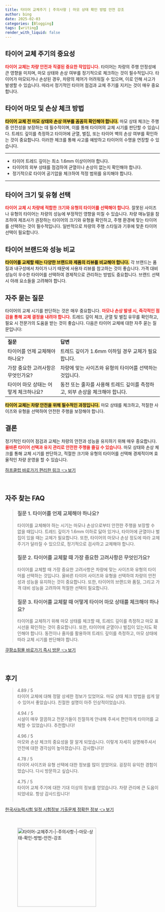 ```yaml
---
title: 타이어 교체주기 | 주의사항 | 마모 상태 확인 방법 안전 강조
author: bing
date: 2025-02-03
categories: [Blogging]
tags: [writing]
render_with_liquid: false
---
```



<h2 id='타이어_교체_주기'>타이어 교체 주기의 중요성</h2>

<p><b><span style="color: #ee2323;">타이어 교체는 차량 안전과 직결된 중요한 작업입니다.</span></b> 타이어는 차량의 주행 안정성에 큰 영향을 미치며, 마모 상태와 손상 여부를 정기적으로 체크하는 것이 필수적입니다. 타이어가 마모되거나 손상된 경우, 차량의 제어가 어려워질 수 있으며, 이로 인해 사고가 발생할 수 있습니다. 따라서 정기적인 타이어 점검과 교체 주기를 지키는 것이 매우 중요합니다.</p>

<h2 id='마모와_손상_체크'>타이어 마모 및 손상 체크 방법</h2>

<p><b><span style="background-color: #ffe066;">타이어 교체 전 마모 상태와 손상 여부를 꼼꼼히 확인해야 합니다.</span></b> 마모 상태 체크는 주행 중 안전성을 보장하는 데 필수적이며, 이를 통해 타이어의 교체 시기를 판단할 수 있습니다. 트레드 깊이를 측정하고 타이어에 균열, 벌집, 또는 타이어 벽의 손상 여부를 확인하는 것이 중요합니다. 이러한 체크를 통해 사고를 예방하고 타이어의 수명을 연장할 수 있습니다.</p>

<hr />

<ul>
    <li>타이어 트레드 깊이는 최소 1.6mm 이상이어야 합니다.</li>
    <li>타이어의 외부 상태를 점검하여 균열이나 손상이 없는지 확인해야 합니다.</li>
    <li>정기적으로 타이어 공기압을 체크하여 적정 범위를 유지해야 합니다.</li>
</ul>

<hr />

<h2 id='타이어_크기_유형'>타이어 크기 및 유형 선택</h2>

<p><b><span style="color: #ee2323;">타이어 교체 시 차량에 적합한 크기와 유형의 타이어를 선택해야 합니다.</span></b> 잘못된 사이즈나 유형의 타이어는 차량의 성능에 부정적인 영향을 미칠 수 있습니다. 차량 매뉴얼을 참조하여 제조사가 권장하는 타이어의 크기와 유형을 확인하고, 주행 환경에 맞는 타이어를 선택하는 것이 필수적입니다. 일반적으로 차량의 주행 스타일과 기후에 맞춘 타이어 선택이 필요합니다.</p>

<h2 id='타이어_브랜드_비교'>타이어 브랜드와 성능 비교</h2>

<p><b><span style="background-color: #ffe066;">타이어를 교체할 때는 다양한 브랜드와 제품의 리뷰를 비교해야 합니다.</span></b> 각 브랜드는 품질과 내구성에서 차이가 나기 때문에 사용자 리뷰를 참고하는 것이 좋습니다. 가격 대비 성능이 우수한 타이어를 선택하여 경제적으로 관리하는 방법도 중요합니다. 브랜드 선택 시 아래 요소들을 고려해야 합니다.</p>

<h2 id='자주_묻는_질문'>자주 묻는 질문</h2>

<p>타이어의 교체 시기를 판단하는 것은 매우 중요합니다. <b><span style="color: #ee2323;">마모나 손상 발생 시, 즉각적인 점검을 통해 교체 결정을 내려야 합니다.</span></b> 트레드 깊이 체크, 균열 및 벌집 유무를 확인하고, 필요 시 전문가의 도움을 받는 것이 좋습니다. 다음은 타이어 교체에 대한 자주 묻는 질문입니다:</p>

<table>
    <tr>
        <td><b>질문</b></td>
        <td><b>답변</b></td>
    </tr>
    <tr>
        <td>타이어를 언제 교체해야 하나요?</td>
        <td>트레드 깊이가 1.6mm 이하일 경우 교체가 필요합니다.</td>
    </tr>
    <tr>
        <td>가장 중요한 고려사항은 무엇인가요?</td>
        <td>차량에 맞는 사이즈와 유형의 타이어를 선택하는 것입니다.</td>
    </tr>
    <tr>
        <td>타이어 마모 상태는 어떻게 체크하나요?</td>
        <td>동전 또는 줄자를 사용해 트레드 깊이를 측정하고, 외부 손상을 체크해야 합니다.</td>
    </tr>
</table>

<p><b><span style="background-color: #ffe066;">타이어 교체는 차량 안전을 위해 필수적인 과정입니다.</span></b> 마모 상태를 체크하고, 적절한 사이즈와 유형을 선택하여 안전한 주행을 보장해야 합니다.</p>

<h2 id='결론'>결론</h2>

<p>정기적인 타이어 점검과 교체는 차량의 안전과 성능을 유지하기 위해 매우 중요합니다. <b><span style="color: #ee2323;">올바른 타이어 선택과 유지 관리로 안전한 주행을 즐길 수 있습니다.</span></b> 마모 상태와 손상 체크를 통해 교체 시기를 판단하고, 적절한 크기와 유형의 타이어를 선택해 경제적이며 효율적인 차량 운영을 할 수 있습니다.</p>


<p><a class="click-button" title="하프클럽 바로가기 편리한 링크" href="https://greenforu.github.io/posts/%ED%95%98%ED%94%84%ED%81%B4%EB%9F%BD-%EB%B0%94%EB%A1%9C%EA%B0%80%EA%B8%B0-%ED%8E%B8%EB%A6%AC%ED%95%9C-%EB%A7%81%ED%81%AC/" rel="dofollow">하프클럽 바로가기 편리한 링크 👈 보기</a></p><br>
<h2 id='자주_찾는_FAQ'>자주 찾는 FAQ</h2>
<div itemscope="" itemtype="https://schema.org/FAQPage"> 
<blockquote> 
<div itemscope="" itemprop="mainEntity" itemtype="https://schema.org/Question"> 
<h3 itemprop="name">질문 1. 타이어를 언제 교체해야 하나요?</h3> 
<div itemscope="" itemprop="acceptedAnswer" itemtype="https://schema.org/Answer"> 
<span itemprop="text"> 
<p>타이어를 교체해야 하는 시기는 마모나 손상으로부터 안전한 주행을 보장할 수 없을 때입니다. 트레드 깊이가 1.6mm 이하로 닳아 있거나, 타이어에 균열이나 벌집이 있을 때는 교체가 필요합니다. 또한, 타이어의 마모나 손상 정도에 따라 교체 주기가 달라질 수 있으므로, 정기적으로 검사하고 교체해야 합니다.</p> 
</span> 
</div> 
</div> 

<div itemscope="" itemprop="mainEntity" itemtype="https://schema.org/Question"> 
<h3 itemprop="name">질문 2. 타이어를 교체할 때 가장 중요한 고려사항은 무엇인가요?</h3> 
<div itemscope="" itemprop="acceptedAnswer" itemtype="https://schema.org/Answer"> 
<span itemprop="text"> 
<p>타이어를 교체할 때 가장 중요한 고려사항은 차량에 맞는 사이즈와 유형의 타이어를 선택하는 것입니다. 올바른 타이어 사이즈와 유형을 선택하여 차량의 안전성과 성능을 유지하는 것이 중요합니다. 또한, 타이어의 브랜드와 품질, 그리고 가격 대비 성능을 고려하여 적절한 선택이 필요합니다.</p> 
</span> 
</div> 
</div> 

<div itemscope="" itemprop="mainEntity" itemtype="https://schema.org/Question"> 
<h3 itemprop="name">질문 3. 타이어를 교체할 때 어떻게 타이어 마모 상태를 체크해야 하나요?</h3> 
<div itemscope="" itemprop="acceptedAnswer" itemtype="https://schema.org/Answer"> 
<span itemprop="text"> 
<p>타이어를 교체하기 위해 마모 상태를 체크할 때, 트레드 깊이를 측정하고 마모 표시선을 확인하는 것이 중요합니다. 또한, 타이어에 균열이나 벌집이 있는지도 확인해야 합니다. 동전이나 줄자를 활용하여 트레드 깊이를 측정하고, 마모 상태에 따라 교체 시기를 판단해야 합니다.</p> 
</span> 
</div> 
</div> 
</blockquote> 
</div>
<p><a class="click-button" title="쿠팡쇼핑몰 바로가기 즉시 방문" href="https://greenforu.github.io/posts/%EC%BF%A0%ED%8C%A1%EC%87%BC%ED%95%91%EB%AA%B0-%EB%B0%94%EB%A1%9C%EA%B0%80%EA%B8%B0-%EC%A6%89%EC%8B%9C-%EB%B0%A9%EB%AC%B8/" rel="dofollow">쿠팡쇼핑몰 바로가기 즉시 방문 👈 보기</a></p><br>
<h2 id='후기'>후기</h2>
<div itemscope itemtype="https://schema.org/Product">
  <blockquote>
  <div itemprop="review" itemscope itemtype="https://schema.org/Review">
      <div itemprop="reviewRating" itemscope itemtype="https://schema.org/Rating"> <span itemprop="ratingValue">4.89</span> / <span itemprop="bestRating">5</span> </div>
      <span itemprop="reviewBody">타이어 교체에 대해 정말 상세한 정보가 있었어요. 마모 상태 체크 방법을 쉽게 알 수 있어서 좋았습니다. 친절한 설명이 아주 인상적이었습니다.</span>
  </div>
  <br>
  <div itemprop="review" itemscope itemtype="https://schema.org/Review">
      <div itemprop="reviewRating" itemscope itemtype="https://schema.org/Rating"> <span itemprop="ratingValue">4.94</span> / <span itemprop="bestRating">5</span> </div>
      <span itemprop="reviewBody">시설이 매우 깔끔하고 전문가들이 친절하게 안내해 주셔서 편안하게 타이어를 교체할 수 있었습니다. 추천합니다!</span>
  </div>
  <br>
  <div itemprop="review" itemscope itemtype="https://schema.org/Review">
      <div itemprop="reviewRating" itemscope itemtype="https://schema.org/Rating"> <span itemprop="ratingValue">4.96</span> / <span itemprop="bestRating">5</span> </div>
      <span itemprop="reviewBody">마모와 손상 체크의 중요성을 잘 알게 되었습니다. 이렇게 자세히 설명해주셔서 안전에 대한 경각심이 높아졌습니다. 감사합니다!</span>
  </div>
  <br>
  <div itemprop="review" itemscope itemtype="https://schema.org/Review">
      <div itemprop="reviewRating" itemscope itemtype="https://schema.org/Rating"> <span itemprop="ratingValue">4.78</span> / <span itemprop="bestRating">5</span> </div>
      <span itemprop="reviewBody">타이어 사이즈와 유형 선택에 대한 정보를 많이 얻었어요. 굉장히 유익한 경험이었습니다. 다시 방문하고 싶습니다.</span>
  </div>
  <br>
  <div itemprop="review" itemscope itemtype="https://schema.org/Review">
      <div itemprop="reviewRating" itemscope itemtype="https://schema.org/Rating"> <span itemprop="ratingValue">4.75</span> / <span itemprop="bestRating">5</span> </div>
      <span itemprop="reviewBody">타이어 교체 주기에 대한 기대 이상의 정보를 얻었습니다. 차량 관리에 큰 도움이 되었네요. 항상 감사드립니다!</span>
  </div>
  <br>
  </blockquote>
</div>
<p><a class="click-button" title="한국사능력시험 일정 시험정보 기출문제 정확한 정보" href="https://greenforu.github.io/posts/%ED%95%9C%EA%B5%AD%EC%82%AC%EB%8A%A5%EB%A0%A5%EC%8B%9C%ED%97%98-%EC%9D%BC%EC%A0%95-%EC%8B%9C%ED%97%98%EC%A0%95%EB%B3%B4-%EA%B8%B0%EC%B6%9C%EB%AC%B8%EC%A0%9C-%EC%A0%95%ED%99%95%ED%95%9C-%EC%A0%95%EB%B3%B4/" rel="dofollow">한국사능력시험 일정 시험정보 기출문제 정확한 정보 👈 보기</a></p><br>
<figure class="image"><img src="https://greenforu.github.io/assets/img/thumbnail/타이어-교체주기-|-주의사항-|-마모-상태-확인-방법-안전-강조.webp" alt="타이어-교체주기-|-주의사항-|-마모-상태-확인-방법-안전-강조" width="256" height="256"></figure>